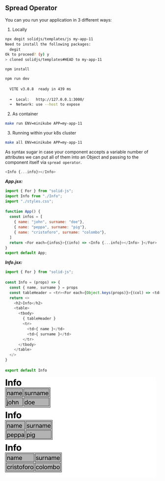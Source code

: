 ## Spread Operator

You can you run your application in 3 different ways:
1. Locally 
```bash
npx degit solidjs/templates/js my-app-11
Need to install the following packages:
  degit
Ok to proceed? (y) y
> cloned solidjs/templates#HEAD to my-app-11
```

```bash
npm install
```
```bash
npm run dev

  VITE v3.0.8  ready in 439 ms

  ➜  Local:   http://127.0.0.1:3000/
  ➜  Network: use --host to expose

```
2. As container
```bash
make run ENV=minikube APP=my-app-11
```

3. Running within your k8s cluster
```bash
make all ENV=minikube APP=my-app-11
```


As syntax sugar in case your component accepts a variable number of attributes we can put all of them into an Object and passing to the component itself via `spread operator`.

```js
<Info {...info}></Info>
```

***App.jsx:*** 
```js
import { For } from "solid-js";
import Info from "./Info";
import "./styles.css";

function App() {
  const infos = [
    { name: "john", surname: "doe"},
    { name: "peppa", surname: "pig"},
    { name: "cristoforo", surname: "colombo"},
  ]
  return <For each={infos}>{(info) => <Info {...info}></Info> }</For>
}
export default App;

```

***Info.jsx:*** 
```js
import { For } from "solid-js";

const Info = (props) => {
  const { name, surname } = props
  const tableHeader = <tr><For each={Object.keys(props)}>{(col) => <td>{ col }</td> }</For></tr>
  return <>
    <h2>Info</h2>
    <table>
      <tbody>
        { tableHeader }
        <tr>
          <td>{ name }</td>
          <td>{ surname }</td>
        </tr>
      </tbody>
    </table>
  </>
}

export default Info
```

![image-001](./images-and-diagrams/image-001.png) 
